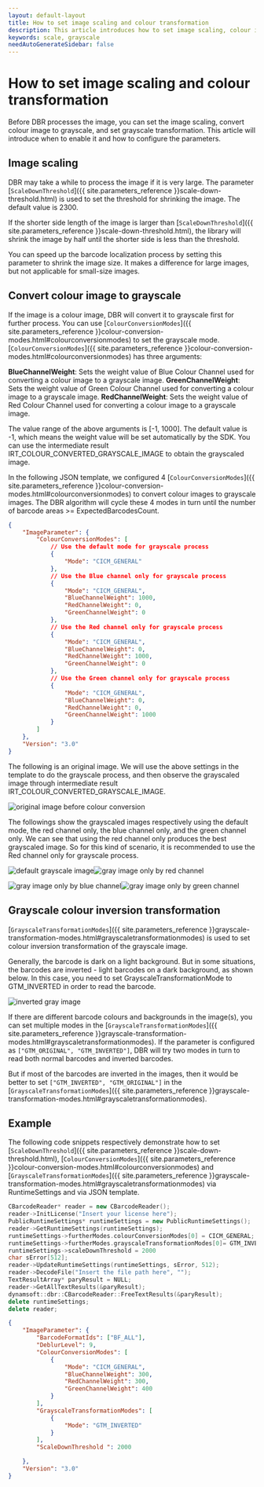 ```yaml
---
layout: default-layout
title: How to set image scaling and colour transformation
description: This article introduces how to set image scaling, colour image grayscale, grayscale colour inversion and its usage scenarios.
keywords: scale, grayscale
needAutoGenerateSidebar: false
---
```


# How to set image scaling and colour transformation

Before DBR processes the image, you can set the image scaling, convert colour image to grayscale, and set grayscale transformation. This article will introduce when to enable it and how to configure the parameters.

## Image scaling

DBR may take a while to process the image if it is very large. The parameter [`ScaleDownThreshold`]({{ site.parameters_reference }}scale-down-threshold.html) is used to set the threshold for shrinking the image. The default value is 2300. 

If the shorter side length of the image is larger than [`ScaleDownThreshold`]({{ site.parameters_reference }}scale-down-threshold.html), the library will shrink the image by half until the shorter side is less than the threshold.

You can speed up the barcode localization process by setting this parameter to shrink the image size. It makes a difference for large images, but not applicable for small-size images. 

## Convert colour image to grayscale

If the image is a colour image, DBR will convert it to grayscale first for further process. You can use [`ColourConversionModes`]({{ site.parameters_reference }}colour-conversion-modes.html#colourconversionmodes) to set the grayscale mode. [`ColourConversionModes`]({{ site.parameters_reference }}colour-conversion-modes.html#colourconversionmodes) has three arguments: 

**BlueChannelWeight**: Sets the weight value of Blue Colour Channel used for converting a colour image to a grayscale image.
**GreenChannelWeight**: Sets the weight value of Green Colour Channel used for converting a colour image to a grayscale image.
**RedChannelWeight**: Sets the weight value of Red Colour Channel used for converting a colour image to a grayscale image.

The value range of the above arguments is [-1, 1000]. The default value is -1, which means the weight value will be set automatically by the SDK. You can use the intermediate result IRT_COLOUR_CONVERTED_GRAYSCALE_IMAGE to obtain the grayscaled image.

In the following JSON template, we configured 4
[`ColourConversionModes`]({{ site.parameters_reference }}colour-conversion-modes.html#colourconversionmodes) to convert colour images to grayscale images. The DBR algorithm will cycle these 4 modes in turn until the number of barcode areas >= ExpectedBarcodesCount.

```json
{
    "ImageParameter": {
        "ColourConversionModes": [
	        // Use the default mode for grayscale process
            {
                "Mode": "CICM_GENERAL"
            }, 
	        // Use the Blue channel only for grayscale process
            {
                "Mode": "CICM_GENERAL", 
                "BlueChannelWeight": 1000, 
                "RedChannelWeight": 0, 
                "GreenChannelWeight": 0
            }, 
	        // Use the Red channel only for grayscale process
            {
                "Mode": "CICM_GENERAL", 
                "BlueChannelWeight": 0, 
                "RedChannelWeight": 1000, 
                "GreenChannelWeight": 0
            }, 
	        // Use the Green channel only for grayscale process
            {
                "Mode": "CICM_GENERAL", 
                "BlueChannelWeight": 0, 
                "RedChannelWeight": 0, 
                "GreenChannelWeight": 1000
            }
        ]
    }, 
    "Version": "3.0"
}
```

The following is an original image. We will use the above settings in the template to do the grayscale process, and then observe the grayscaled image through intermediate result IRT_COLOUR_CONVERTED_GRAYSCALE_IMAGE.

![original image before colour conversion][1]

The followings show the grayscaled images respectively using the default mode, the red channel only, the blue channel only, and the green channel only. We can see that using the red channel only produces the best grayscaled image. So for this kind of scenario, it is recommended to use the Red channel only for grayscale process.

![default grayscale image][2]![gray image only by red channel][3]

![gray image only by blue channel][4]![gray image only by green channel][5]

## Grayscale colour inversion transformation

[`GrayscaleTransformationModes`]({{ site.parameters_reference }}grayscale-transformation-modes.html#grayscaletransformationmodes) is used to set colour inversion transformation of the grayscale image. 

Generally, the barcode is dark on a light background. But in some situations, the barcodes are inverted - light barcodes on a dark background, as shown below. In this case, you need to set GrayscaleTransformationMode to GTM_INVERTED in order to read the barcode.

![inverted gray image][6]

If there are different barcode colours and backgrounds in the image(s), you can set multiple modes in the [`GrayscaleTransformationModes`]({{ site.parameters_reference }}grayscale-transformation-modes.html#grayscaletransformationmodes). If the parameter is configured as
`["GTM_ORIGINAL", "GTM_INVERTED"]`, DBR will try two modes in turn to read both normal barcodes and inverted barcodes.

But if most of the barcodes are inverted in the images, then it would be better to set `["GTM_INVERTED", "GTM_ORIGINAL"]` in the [`GrayscaleTransformationModes`]({{ site.parameters_reference }}grayscale-transformation-modes.html#grayscaletransformationmodes).

## Example

The following code snippets respectively demonstrate how to set [`ScaleDownThreshold`]({{ site.parameters_reference }}scale-down-threshold.html), [`ColourConversionModes`]({{ site.parameters_reference }}colour-conversion-modes.html#colourconversionmodes) and [`GrayscaleTransformationModes`]({{ site.parameters_reference }}grayscale-transformation-modes.html#grayscaletransformationmodes) via RuntimeSettings and via JSON template.

```cpp
CBarcodeReader* reader = new CBarcodeReader();       
reader->InitLicense("Insert your license here");      
PublicRuntimeSettings* runtimeSettings = new PublicRuntimeSettings();       
reader->GetRuntimeSettings(runtimeSettings);                                // Get the current runtime settings    
runtimeSettings->furtherModes.colourConversionModes[0] = CICM_GENERAL;      // Use CICM_GENERAL mode first to convert the colour image to grayscale
runtimeSettings->furtherModes.grayscaleTransformationModes[0]= GTM_INVERTED;// Set grayscale transformation mode to GTM_INVERTED
runtimeSettings->scaleDownThreshold = 2000                                  // When the shorter side length of the image is greater than 2000, the picture will be shrunken 
char sError[512];       
reader->UpdateRuntimeSettings(runtimeSettings, sError, 512);                // Update the runtime settings      
reader->DecodeFile("Insert the file path here", "");    
TextResultArray* paryResult = NULL;       
reader->GetAllTextResults(&paryResult);    
dynamsoft::dbr::CBarcodeReader::FreeTextResults(&paryResult);       
delete runtimeSettings;       
delete reader; 
```

```json
{
    "ImageParameter": {
        "BarcodeFormatIds": ["BF_ALL"], 
        "DeblurLevel": 9, 
        "ColourConversionModes": [
            {
                "Mode": "CICM_GENERAL",
                "BlueChannelWeight": 300,
                "RedChannelWeight": 300,
                "GreenChannelWeight": 400
            }
        ], 
        "GrayscaleTransformationModes": [
            {
                "Mode": "GTM_INVERTED"
            }
        ], 
        "ScaleDownThreshold ": 2000 

    }, 
    "Version": "3.0"
}
```



[1]: assets/image-scale-and-colour-conversion/colour-conversion-original-image.png

[2]: assets/image-scale-and-colour-conversion/default-gray-img.png

[3]: assets/image-scale-and-colour-conversion/gray-img-only-red.png

[4]: assets/image-scale-and-colour-conversion/gray-img-only-blue.png

[5]: assets/image-scale-and-colour-conversion/gray-img-only-green.png

[6]: assets/image-scale-and-colour-conversion/inverted-gray-img.png




